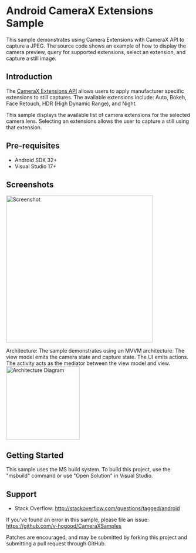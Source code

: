 
Android CameraX Extensions Sample
=================================

This sample demonstrates using Camera Extensions with CameraX API to capture a JPEG.
The source code shows an example of how to display the camera preview, query for
supported extensions, select an extension, and capture a still image.

Introduction
------------

The [CameraX Extensions API][1] allows users to apply manufacturer specific
extensions to still captures. The available extensions include: Auto, Bokeh, Face
Retouch, HDR (High Dynamic Range), and Night.

This sample displays the available list of camera extensions for the selected camera
lens. Selecting an extensions allows the user to capture a still using that
extension.

[1]: https://source.android.com/docs/core/camera/camerax-vendor-extensions

Pre-requisites
--------------

- Android SDK 32+
- Visual Studio 17+

Screenshots
-------------
<img src="screenshots/camerax_camera_extensions_screenshot.png" height="400" alt="Screenshot"/>

Architecture:
The sample demonstrates using an MVVM architecture. The view model emits the camera
state and capture state. The UI emits actions. The activity acts as the mediator
between the view model and view.
<img src="screenshots/camerax_extensions_architecture_diagram.png" height="200" alt="Architecture Diagram"/> 

Getting Started
---------------

This sample uses the MS build system. To build this project, use the
"msbuild" command or use "Open Solution" in Visual Studio.

Support
-------

- Stack Overflow: http://stackoverflow.com/questions/tagged/android

If you've found an error in this sample, please file an issue:
https://github.com/v-hogood/CameraXSamples

Patches are encouraged, and may be submitted by forking this project and
submitting a pull request through GitHub.

